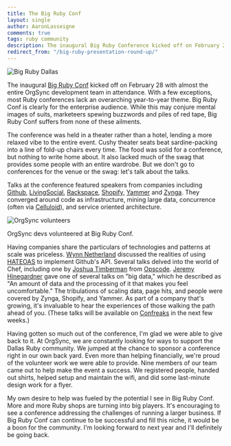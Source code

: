 ```yaml
---
title: The Big Ruby Conf
layout: single
author: AaronLasseigne
comments: true
tags: ruby community
description: The inaugural Big Ruby Conference kicked off on February 28 with almost the entire OrgSync development team in attendance. With a few exceptions, most Ruby conferences lack an overarching year-to-year theme. Big Ruby Conf is clearly for the enterprise audience. While this may conjure mental images of suits, marketeers spewing buzzwords and piles of red tape, Big Ruby Conf suffers from none of these ailments.
redirect_from: "/big-ruby-presentation-round-up/"
---
```

![Big Ruby Dallas](http://cl.ly/image/1B1L183B1O3V/Screen%20Shot%202014-04-05%20at%207.59.38%20PM.png)

The inaugural [Big Ruby Conf](http://www.bigrubyconf.com) kicked off on February 28 with almost the entire OrgSync development team in attendance. With a few exceptions, most Ruby conferences lack an overarching year-to-year theme. Big Ruby Conf is clearly for the enterprise audience. While this may conjure mental images of suits, marketeers spewing buzzwords and piles of red tape, Big Ruby Conf suffers from none of these ailments.

The conference was held in a theater rather than a hotel, lending a more relaxed vibe to the entire event. Cushy theater seats beat sardine-packing into a line of fold-up chairs every time. The food was solid for a conference, but nothing to write home about. It also lacked much of the swag that provides some people with an entire wardrobe. But we don't go to conferences for the venue or the swag: let's talk about the talks.

Talks at the conference featured speakers from companies including [Github](https://github.com), [LivingSocial](http://www.livingsocial.com), [Rackspace](http://www.rackspace.com), [Shopify](http://www.shopify.com), [Yammer](https://www.yammer.com) and [Zynga](http://zynga.com). They converged around code as infrastructure, mining large data, concurrence (often via [Celluloid](http://celluloid.io)), and service oriented architecture.

![OrgSync volunteers](http://cl.ly/image/0e1g1l040K2I/Screen%20Shot%202014-04-05%20at%208.00.12%20PM.png)

OrgSync devs volunteered at Big Ruby Conf.

Having companies share the particulars of technologies and patterns at scale was priceless. [Wynn Netherland](https://github.com/pengwynn) discussed the realities of using [HATEOAS](http://en.wikipedia.org/wiki/HATEOAS) to implement Github's API. Several talks delved into the world of Chef, including one by [Joshua Timberman](https://github.com/jtimberman) from [Opscode](http://www.opscode.com). [Jeremy Hinegardner](https://github.com/copiousfreetime) gave one of several talks on "big data," which he described as "An amount of data and the processing of it that makes you feel uncomfortable." The tribulations of scaling data, page hits, and people were covered by Zynga, Shopify, and Yammer. As part of a company that's growing, it's invaluable to hear the experiences of those walking the path ahead of you. (These talks will be available on [Confreaks](http://www.confreaks.com/events/bigruby2013) in the next few weeks.)

Having gotten so much out of the conference, I'm glad we were able to give back to it. At OrgSync, we are constantly looking for ways to support the Dallas Ruby community. We jumped at the chance to sponsor a conference right in our own back yard. Even more than helping financially, we're proud of the volunteer work we were able to provide. Nine members of our team came out to help make the event a success. We registered people, handed out shirts, helped setup and maintain the wifi, and did some last-minute design work for a flyer.

My own desire to help was fueled by the potential I see in Big Ruby Conf. More and more Ruby shops are turning into big players. It's encouraging to see a conference addressing the challenges of running a larger business. If Big Ruby Conf can continue to be successful and fill this niche, it would be a boon for the community. I'm looking forward to next year and I'll definitely be going back.
